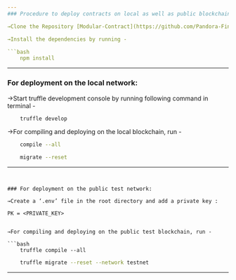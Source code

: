 ```yaml
---
### Procedure to deploy contracts on local as well as public blockchains.

→Clone the Repository [Modular-Contract](https://github.com/Pandora-Finance/Modular-contract)

→Install the dependencies by running -

```bash
    npm install
```

***

### For deployment on the local network:

→Start truffle development console by running following command in terminal -

```bash
    truffle develop
```

→For compiling and deploying on the local blockchain, run -

```bash
    compile --all
```

```bash
    migrate --reset
```

---
```


### For deployment on the public test network:

→Create a ‘.env’ file in the root directory and add a private key :

```
    PK = <PRIVATE_KEY>
```

→For compiling and deploying on the public test blockchain, run -

```bash
    truffle compile --all
```

```bash
    truffle migrate --reset --network testnet
```

---
